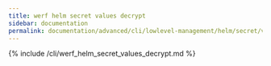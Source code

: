 ```yaml
---
title: werf helm secret values decrypt
sidebar: documentation
permalink: documentation/advanced/cli/lowlevel-management/helm/secret/values/decrypt.html
---
```


{% include /cli/werf_helm_secret_values_decrypt.md %}
